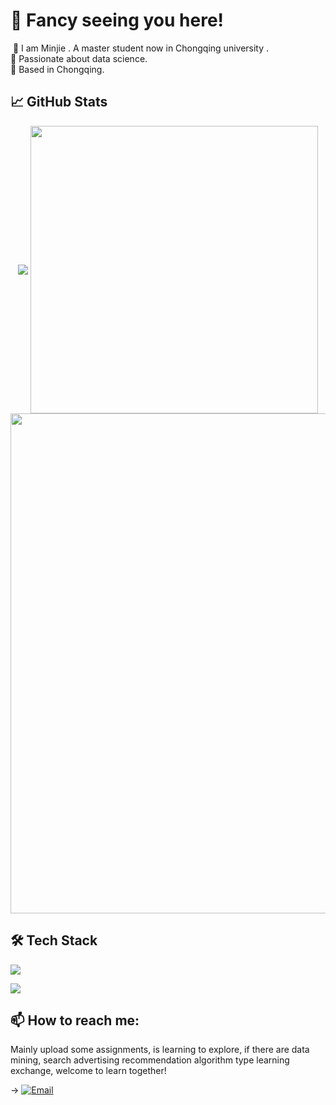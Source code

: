 # 👋 Fancy seeing you here!
<span style="font-size:0;color:transparent">应敏婕</span>
👩 I am Minjie . A master student now in Chongqing university .
<br>
🌟 Passionate about data science.
<br>
📍 Based in Chongqing.

## 📈 GitHub Stats
<p align="center">
<!-- 📊 GitHub Stats -->


<!-- https://github.com/anuraghazra/github-readme-stats -->
<img align="center" src="https://github-readme-stats.vercel.app/api/top-langs/?username=MinjieY&theme=transparent&hide_border=true&layout=donut-vertical&langs_count=6" />

<!-- https://github.com/anuraghazra/github-readme-stats -->
<img align="center" width="460" src="https://github-readme-stats.vercel.app/api?username=MinjieY&theme=transparent&include_all_commits=true&show_icons=true&hide_border=true" />

 <br/>
<!-- https://github.com/Ashutosh00710/github-readme-activity-graph -->
<img width="800" src="https://github-readme-activity-graph.vercel.app/graph?username=MinjieY&theme=github-compact&hide_border=true&area=true">
<br/>

 
## 🛠️ Tech Stack
<!-- https://github.com/tandpfun/skill-icons -->
<img align="center" src="https://skillicons.dev/icons?i=py,sklearn,java,cpp,c,git,r,linux,md,matlab,html,css&theme=light" />
</p>
 
<!-- https://github.com/badges/shields -->
<img src="https://komarev.com/ghpvc/?username={MinjieY}&abbreviated=true" />

<!--
## 🚀 Projects
- [🔧 项目A名字](项目A链接) - 简短描述
- [📊 项目B名字](项目B链接) - 简短描述
-->

 
## 📫 How to reach me:
<p>
Mainly upload some assignments, is learning to explore, if there are data mining, search advertising recommendation algorithm type learning exchange, welcome to learn together!
</p>

-> [![Email](https://img.shields.io/badge/-Email-D14836?style=flat&logo=gmail&logoColor=white)](mailto:minjie.ying@outlook.com)




